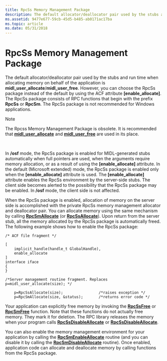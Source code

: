 ```yaml
---
title: RpcSs Memory Management Package
description: The default allocator/deallocator pair used by the stubs and run time when allocating memory on behalf of the application is midl\_user\_allocate/midl\_user\_free.
ms.assetid: 9477e677-59cb-45d5-b485-ab0171ac17ba
ms.topic: article
ms.date: 05/31/2018
---
```


# RpcSs Memory Management Package

The default allocator/deallocator pair used by the stubs and run time when allocating memory on behalf of the application is **midl\_user\_allocate**/**midl\_user\_free**. However, you can choose the RpcSs package instead of the default by using the ACF attribute **\[enable\_allocate\]**. The RpcSs package consists of RPC functions that begin with the prefix **RpcSs** or **RpcSm**. The RpcSs package is not recommended for Windows applications.

> [!Note]  
> The Rpcss Memory Management Package is obsolete. It is recommended that [**midl\_user\_allocate**](/windows/desktop/Midl/midl-user-allocate-1) and [**midl\_user\_free**](/windows/desktop/Midl/midl-user-free-1) are used in its place.

 

In **/osf** mode, the RpcSs package is enabled for MIDL-generated stubs automatically when full pointers are used, when the arguments require memory allocation, or as a result of using the **\[enable\_allocate\]** attribute. In the default (Microsoft extended) mode, the RpcSs package is enabled only when the **\[enable\_allocate\]** attribute is used. The **\[enable\_allocate\]** attribute enables the RpcSs environment by the server-side stubs. The client side becomes alerted to the possibility that the RpcSs package may be enabled. In **/osf** mode, the client side is not affected.

When the RpcSs package is enabled, allocation of memory on the server side is accomplished with the private RpcSs memory management allocator and deallocator pair. You can allocate memory using the same mechanism by calling [**RpcSmAllocate**](/windows/desktop/api/Rpcndr/nf-rpcndr-rpcsmallocate) (or [**RpcSsAllocate**](/windows/desktop/api/Rpcndr/nf-rpcndr-rpcssallocate)). Upon return from the server stub, all the memory allocated by the RpcSs package is automatically freed. The following example shows how to enable the RpcSs package:

``` syntax
/* ACF file fragment */

[ 
    implicit_handle(handle_t GlobalHandle),
    enable_allocate
]
interface iface
{
}

/*Server management routine fragment. Replaces p=midl_user_allocate(size); */

    p=RpcSsAllocate(size);                /*raises exception */
    p=RpcSmAllocate(size, &status);       /*returns error code */
```

Your application can explicitly free memory by invoking the [**RpcSsFree**](/windows/desktop/api/Rpcndr/nf-rpcndr-rpcssfree) or [**RpcSmFree**](/windows/desktop/api/Rpcndr/nf-rpcndr-rpcsmfree) function. Note that these functions do not actually free memory. They mark it for deletion. The RPC library releases the memory when your program calls [**RpcSsDisableAllocate**](/windows/desktop/api/Rpcndr/nf-rpcndr-rpcssdisableallocate) or [**RpcSsDisableAllocate**](/windows/desktop/api/Rpcndr/nf-rpcndr-rpcssdisableallocate).

You can also enable the memory management environment for your application by calling the [**RpcSmEnableAllocate**](/windows/desktop/api/Rpcndr/nf-rpcndr-rpcsmenableallocate) routine (and you can disable it by calling the [**RpcSmDisableAllocate**](/windows/desktop/api/Rpcndr/nf-rpcndr-rpcsmdisableallocate) routine). Once enabled, application code can allocate and deallocate memory by calling functions from the RpcSs package.

 

 
